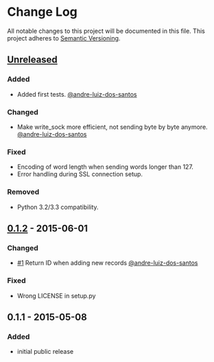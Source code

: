 # Change Log
All notable changes to this project will be documented in this file.
This project adheres to [Semantic Versioning](http://semver.org/).

## [Unreleased][unreleased]

### Added
- Added first tests.
  [@andre-luiz-dos-santos](https://github.com/andre-luiz-dos-santos)

### Changed
- Make write_sock more efficient, not sending byte by byte anymore.
  [@andre-luiz-dos-santos](https://github.com/andre-luiz-dos-santos)

### Fixed
- Encoding of word length when sending words longer than 127.
- Error handling during SSL connection setup.

### Removed
- Python 3.2/3.3 compatibility.

## [0.1.2] - 2015-06-01

### Changed
- [#1](https://github.com/vshn/tikapy/pull/1) Return ID when adding new records 
  [@andre-luiz-dos-santos](https://github.com/andre-luiz-dos-santos)

### Fixed
- Wrong LICENSE in setup.py

## 0.1.1 - 2015-05-08

### Added
- initial public release

[unreleased]: https://github.com/vshn/tikapy/compare/v0.1.2...HEAD
[0.1.2]: https://github.com/vshn/tikapy/compare/v0.1.1...v0.1.2
